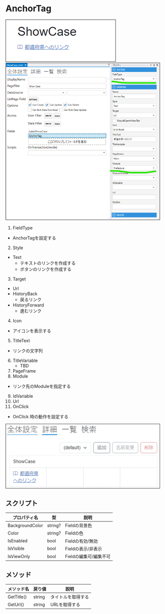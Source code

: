 # AnchorTag

<img src="../../images/AnchorTag表示.png" alt="AnchorTag表示" title="AnchorTag表示" style="border: 1px solid;">

<img src="../../images/AnchorTag設定.png" alt="AnchorTag設定" title="AnchorTag設定" style="border: 1px solid;">

1. FieldType
  - AnchorTagを設定する
2. Style
  - Text
    - テキストのリンクを作成する
    - ボタンのリンクを作成する
3. Target
  - Url
  - HistoryBack
    - 戻るリンク
  - HistoryForward
    - 進むリンク
4. Icon
  - アイコンを表示する
5. TitleText
  - リンクの文字列
6. TitleVariable
   - TBD
7. PageFrame
8. Module
  - リンク先のModuleを指定する
9. IdVariable
10. Url
11. OnClick
  - OnClick 時の動作を設定する
 
<img src="../../images/AnchorTag詳細.png" alt="AnchorTag詳細" title="AnchorTag詳細" style="border: 1px solid;">

## スクリプト
| プロパティ名          | 型               | 説明                                            |
|-----------------|-----------------|-----------------------------------------------|
| BackgroundColor | string?         | Fieldの背景色                                     | 
| Color           | string?         | Fieldの色                                       |
| IsEnabled       | bool            | Fieldの有効/無効                                   |
| IsVisible       | bool            | Fieldの表示/非表示                                  |
| IsViewOnly      | bool            | Fieldの編集可/編集不可                                |

## メソッド
| メソッド名      | 戻り値     | 説明        |
|------------|---------|-----------|
| GetTitle() | string  | タイトルを取得する |
| GetUrl()   | string  | URLを取得する  |
